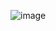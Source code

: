 ![image](https://github.com/luiz-pulga/laboratorio-so/assets/162224053/5fed5f94-73cb-4c22-9f06-40fc00be6fad)
